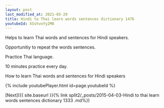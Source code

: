 ```yaml
---
layout: post
last_modified_at: 2021-03-29
title: Hindi to Thai learn words sentences dictionary 1476 
youtubeId: XSshvoYy2M8
---
```

 
 
Helps to learn Thai words and sentences for Hindi speakers.

Opportunitiy to repeat the words sentences. 

Practice Thai language. 
 
10 minutes practice every day. 
 
How to learn Thai words and sentences for Hindi speakers 
 
{% include youtubePlayer.html id=page.youtubeId %}
 
 
[Next]({{ site.baseurl }}{% link  split2/_posts/2015-04-03-Hindi to thai learn words sentences dictionary 1333 .md%})
 
